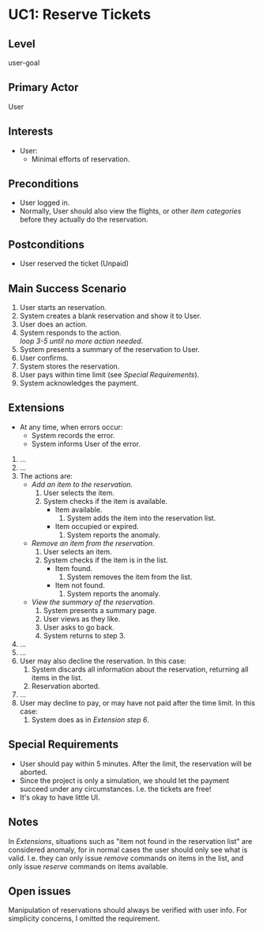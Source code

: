 # UC1: Reserve Tickets

## Level

user-goal

## Primary Actor

User

## Interests

- User:
    - Minimal efforts of reservation.

## Preconditions

- User logged in.
- Normally, User should also view the flights, or other *item categories* before they actually do the reservation.

## Postconditions

- User reserved the ticket (Unpaid)

## Main Success Scenario

1. User starts an reservation.
2. System creates a blank reservation and show it to User.
3. User does an action.
4. System responds to the action.<br>
   *loop 3-5 until no more action needed*.
5. System presents a summary of the reservation to User.
6. User confirms.
7. System stores the reservation.
8. User pays within time limit (see *Special Requirements*).
9. System acknowledges the payment.

## Extensions

- At any time, when errors occur:
    - System records the error.
    - System informs User of the error.

1. ...
2. ...
3. The actions are:
    - *Add an item to the reservation*.
        1. User selects the item.
        2. System checks if the item is available.
            - Item available.
                1. System adds the item into the reservation list.
            - Item occupied or expired.
                1. System reports the anomaly.
    - *Remove an item from the reservation*.
        1. User selects an item.
        2. System checks if the item is in the list.
            - Item found.
                1. System removes the item from the list.
            - Item not found.
                1. System reports the anomaly.
    - *View the summary of the reservation*.
        1. System presents a summary page.
        2. User views as they like.
        3. User asks to go back.
        4. System returns to step 3.
4. ...
5. ...
6. User may also decline the reservation. In this case:
    1. System discards all information about the reservation, returning all items in the list.
    2. Reservation aborted.
7. ...
8. User may decline to pay, or may have not paid after the time limit. In this case:
    1. System does as in *Extension step 6*.

## Special Requirements

- User should pay within 5 minutes. After the limit, the reservation will be aborted.
- Since the project is only a simulation, we should let the payment succeed under any circumstances. I.e. the tickets
  are free!
- It's okay to have little UI.

## Notes

In *Extensions*, situations such as "item not found in the reservation list" are considered anomaly, for in normal cases
the user should only see what is valid. I.e. they can only issue *remove* commands on items in the list, and only issue
*reserve* commands on items available.

## Open issues

Manipulation of reservations should always be verified with user info. For simplicity concerns, I omitted the
requirement.